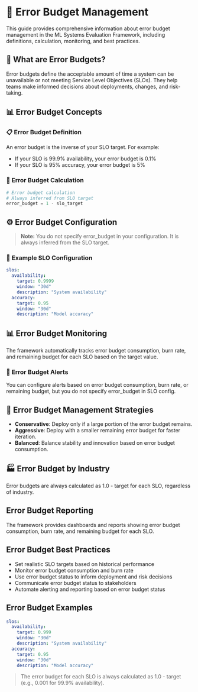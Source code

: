 # 🚨 Error Budget Management

This guide provides comprehensive information about error budget management in the ML Systems Evaluation Framework, including definitions, calculation, monitoring, and best practices.

## 🎯 What are Error Budgets?

Error budgets define the acceptable amount of time a system can be unavailable or not meeting Service Level Objectives (SLOs). They help teams make informed decisions about deployments, changes, and risk-taking.

## 📊 Error Budget Concepts

### 📋 Error Budget Definition

An error budget is the inverse of your SLO target. For example:
- If your SLO is 99.9% availability, your error budget is 0.1%
- If your SLO is 95% accuracy, your error budget is 5%

### 🧮 Error Budget Calculation

```python
# Error budget calculation
# Always inferred from SLO target
error_budget = 1 - slo_target
```

## ⚙️ Error Budget Configuration

> **Note:** You do not specify error_budget in your configuration. It is always inferred from the SLO target.

### 🔧 Example SLO Configuration

```yaml
slos:
  availability:
    target: 0.9999
    window: "30d"
    description: "System availability"
  accuracy:
    target: 0.95
    window: "30d"
    description: "Model accuracy"
```

## 📊 Error Budget Monitoring

The framework automatically tracks error budget consumption, burn rate, and remaining budget for each SLO based on the target value.

### 🚨 Error Budget Alerts

You can configure alerts based on error budget consumption, burn rate, or remaining budget, but you do not specify error_budget in SLO config.

## 🎯 Error Budget Management Strategies

- **Conservative**: Deploy only if a large portion of the error budget remains.
- **Aggressive**: Deploy with a smaller remaining error budget for faster iteration.
- **Balanced**: Balance stability and innovation based on error budget consumption.

## 🏭 Error Budget by Industry

Error budgets are always calculated as 1.0 - target for each SLO, regardless of industry.

## Error Budget Reporting

The framework provides dashboards and reports showing error budget consumption, burn rate, and remaining budget for each SLO.

## Error Budget Best Practices

- Set realistic SLO targets based on historical performance
- Monitor error budget consumption and burn rate
- Use error budget status to inform deployment and risk decisions
- Communicate error budget status to stakeholders
- Automate alerting and reporting based on error budget status

## Error Budget Examples

```yaml
slos:
  availability:
    target: 0.999
    window: "30d"
    description: "System availability"
  accuracy:
    target: 0.95
    window: "30d"
    description: "Model accuracy"
```

> The error budget for each SLO is always calculated as 1.0 - target (e.g., 0.001 for 99.9% availability). 